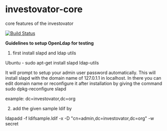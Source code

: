 investovator-core
=================

core features of the investovator

[![Build Status](https://drone.io/github.com/investovator/investovator-core/status.png)](https://drone.io/github.com/investovator/investovator-core/latest)

 **Guidelines to setup OpenLdap for testing**

 1. first install slapd and ldap utils

   Ubuntu - sudo apt-get install slapd ldap-utils

   It will prompt to setup your admin user password automatically. This will install slapd with the domain name of 127.0.1.1 in localhost. In there you can edit domain name or reconfigure it after installation by giving the command sudo dpkg-reconfigure slapd

 example: dc=investovator,dc=org

               
 2. add the given sample ldif by 

 ldapadd -f ldifsample.ldif -x -D "cn=admin,dc=investovator,dc=org" -w secret
